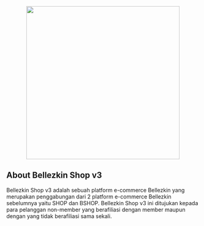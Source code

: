 <p align="center"><img src="https://bellezkin.com/wp-content/uploads/2019/09/logo-bellezkin.png" width="400"></p>

## About Bellezkin Shop v3

Bellezkin Shop v3 adalah sebuah platform e-commerce Bellezkin yang merupakan penggabungan dari 2 platform e-commerce Bellezkin sebelumnya yaitu SHOP dan BSHOP. Bellezkin Shop v3 ini ditujukan kepada para pelanggan non-member yang berafiliasi dengan member maupun dengan yang tidak berafiliasi sama sekali.